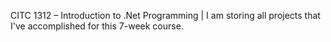CITC 1312 – Introduction to .Net Programming
| I am storing all projects that I've accomplished for this 7-week course.

